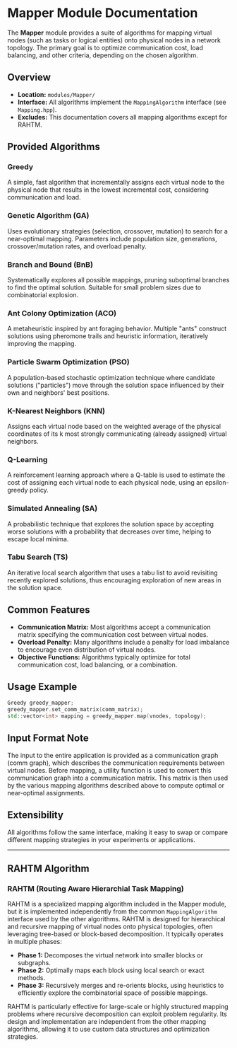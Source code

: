 # Mapper Module Documentation

The **Mapper** module provides a suite of algorithms for mapping virtual nodes (such as tasks or logical entities) onto physical nodes in a network topology. The primary goal is to optimize communication cost, load balancing, and other criteria, depending on the chosen algorithm.

## Overview

- **Location:** `modules/Mapper/`
- **Interface:** All algorithms implement the `MappingAlgorithm` interface (see `Mapping.hpp`).
- **Excludes:** This documentation covers all mapping algorithms except for RAHTM.

## Provided Algorithms

### Greedy
A simple, fast algorithm that incrementally assigns each virtual node to the physical node that results in the lowest incremental cost, considering communication and load.

### Genetic Algorithm (GA)
Uses evolutionary strategies (selection, crossover, mutation) to search for a near-optimal mapping. Parameters include population size, generations, crossover/mutation rates, and overload penalty.

### Branch and Bound (BnB)
Systematically explores all possible mappings, pruning suboptimal branches to find the optimal solution. Suitable for small problem sizes due to combinatorial explosion.

### Ant Colony Optimization (ACO)
A metaheuristic inspired by ant foraging behavior. Multiple "ants" construct solutions using pheromone trails and heuristic information, iteratively improving the mapping.

### Particle Swarm Optimization (PSO)
A population-based stochastic optimization technique where candidate solutions ("particles") move through the solution space influenced by their own and neighbors' best positions.

### K-Nearest Neighbors (KNN)
Assigns each virtual node based on the weighted average of the physical coordinates of its k most strongly communicating (already assigned) virtual neighbors.

### Q-Learning
A reinforcement learning approach where a Q-table is used to estimate the cost of assigning each virtual node to each physical node, using an epsilon-greedy policy.

### Simulated Annealing (SA)
A probabilistic technique that explores the solution space by accepting worse solutions with a probability that decreases over time, helping to escape local minima.

### Tabu Search (TS)
An iterative local search algorithm that uses a tabu list to avoid revisiting recently explored solutions, thus encouraging exploration of new areas in the solution space.

## Common Features

- **Communication Matrix:** Most algorithms accept a communication matrix specifying the communication cost between virtual nodes.
- **Overload Penalty:** Many algorithms include a penalty for load imbalance to encourage even distribution of virtual nodes.
- **Objective Functions:** Algorithms typically optimize for total communication cost, load balancing, or a combination.

## Usage Example

```cpp
Greedy greedy_mapper;
greedy_mapper.set_comm_matrix(comm_matrix);
std::vector<int> mapping = greedy_mapper.map(vnodes, topology);
```

## Input Format Note

The input to the entire application is provided as a communication graph (comm graph), which describes the communication requirements between virtual nodes. Before mapping, a utility function is used to convert this communication graph into a communication matrix. This matrix is then used by the various mapping algorithms described above to compute optimal or near-optimal assignments.

## Extensibility

All algorithms follow the same interface, making it easy to swap or compare different mapping strategies in your experiments or applications.

---
## RAHTM Algorithm

### RAHTM (Routing Aware Hierarchial Task Mapping)
RAHTM is a specialized mapping algorithm included in the Mapper module, but it is implemented independently from the common `MappingAlgorithm` interface used by the other algorithms. RAHTM is designed for hierarchical and recursive mapping of virtual nodes onto physical topologies, often leveraging tree-based or block-based decomposition. It typically operates in multiple phases:
- **Phase 1:** Decomposes the virtual network into smaller blocks or subgraphs.
- **Phase 2:** Optimally maps each block using local search or exact methods.
- **Phase 3:** Recursively merges and re-orients blocks, using heuristics to efficiently explore the combinatorial space of possible mappings.

RAHTM is particularly effective for large-scale or highly structured mapping problems where recursive decomposition can exploit problem regularity. Its design and implementation are independent from the other mapping algorithms, allowing it to use custom data structures and optimization strategies.
